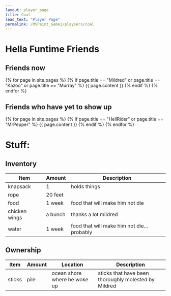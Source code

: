 ```yaml
---
layout: player_page
title: Coal
lead_text: "Player Page" 
permalink: /MSPaint_Game1/playsers/coal
---
```

# Hella Funtime Friends

## Friends now

{% for page in site.pages %}
{% if page.title == "Mildred"  or page.title == "Kazoo" or page.title == "Murray" %}
{{ page.content }}
{% endif %}
{% endfor %}

## Friends who have yet to show up

{% for page in site.pages %}
{% if page.title == "HellRider"  or page.title == "MrPepper" %}
{{ page.content }}
{% endif %}
{% endfor %}

# Stuff:

## Inventory

  | Item | Amount |  Description |
  |------|---------|-------------|
  | knapsack | 1 | holds things |
  | rope | 20 feet | |
  | food | 1 week | food that will make him not die |
  | chicken wings | a bunch | thanks a lot mildred |
  | water | 1 week | food that will make him not die... probably |

## Ownership
  
  | Item | Amount |  Location | Description |
  |------|---------|----------|-------------|
  | sticks | pile | ocean shore where he woke up | sticks that have been thoroughly molested by Mildred |
